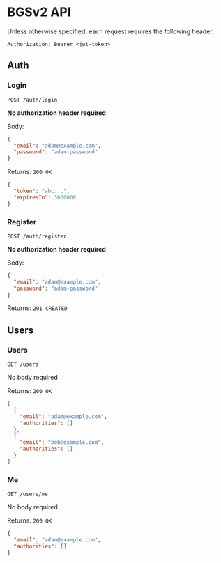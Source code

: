 # BGSv2 API

Unless otherwise specified, each request requires the following header:
```
Authorization: Bearer <jwt-token>
```

## Auth

### Login

`POST /auth/login`

**No authorization header required**

Body:
```json
{
  "email": "adam@example.com",
  "password": "adam-password"
}
```

Returns: `200 OK`
```json
{
  "token": "abc...",
  "expiresIn": 3600000
}
```

### Register

`POST /auth/register`

**No authorization header required**

Body:
```json
{
  "email": "adam@example.com",
  "password": "adam-password"
}
```

Returns: `201 CREATED`

## Users

### Users

`GET /users`

No body required

Returns: `200 OK`
```json
[
  {
    "email": "adam@example.com",
    "authorities": []
  },
  {
    "email": "bob@example.com",
    "authorities": []
  }
]
```

### Me

`GET /users/me`

No body required

Returns: `200 OK`
```json
{
  "email": "adam@example.com",
  "authorities": []
}
```